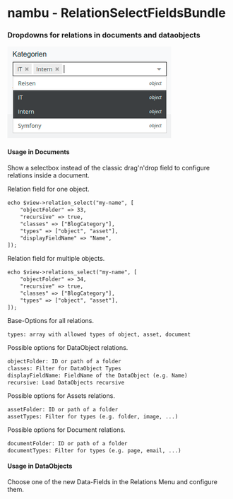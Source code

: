 # nambu - RelationSelectFieldsBundle

### Dropdowns for relations in documents and dataobjects

![Image description](readme-document-relations.png)

#### Usage in Documents

Show a selectbox instead of the classic drag'n'drop field to configure relations inside a document. 

Relation field for one object.
```
echo $view->relation_select("my-name", [
    "objectFolder" => 33,
    "recursive" => true,
    "classes" => ["BlogCategory"],
    "types" => ["object", "asset"],
    "displayFieldName" => "Name",
]);
```

Relation field for multiple objects.
```
echo $view->relations_select("my-name", [
    "objectFolder" => 34,
    "recursive" => true,
    "classes" => ["BlogCategory"],
    "types" => ["object", "asset"],
]);
```

Base-Options for all relations.
```
types: array with allowed types of object, asset, document
```

Possible options for DataObject relations.
```
objectFolder: ID or path of a folder
classes: Filter for DataObject Types
displayFieldName: FieldName of the DataObject (e.g. Name)
recursive: Load DataObjects recursive
```

Possible options for Assets relations.
```
assetFolder: ID or path of a folder
assetTypes: Filter for types (e.g. folder, image, ...)
```

Possible options for Document relations.
```
documentFolder: ID or path of a folder
documentTypes: Filter for types (e.g. page, email, ...)
```

#### Usage in DataObjects

Choose one of the new Data-Fields in the Relations Menu and configure them.
